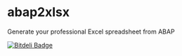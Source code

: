 abap2xlsx
=========

Generate your professional Excel spreadsheet from ABAP


[![Bitdeli Badge](https://d2weczhvl823v0.cloudfront.net/ivanfemia/abap2xlsx/trend.png)](https://bitdeli.com/free "Bitdeli Badge")


